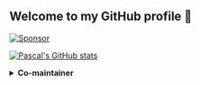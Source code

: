## Welcome to my GitHub profile 👋

[![Sponsor](https://img.shields.io/static/v1?label=Sponsor&message=%E2%9D%A4&logo=github)](https://github.com/sponsors/paescuj)

[![Pascal's GitHub stats](https://github-readme-stats.vercel.app/api?username=paescuj&show_icons=true&theme=gruvbox&hide_title=true&include_all_commits=true)](https://github.com/anuraghazra/github-readme-stats)

<details><summary><strong>Co-maintainer</strong></summary>

- [concurrently](https://github.com/open-cli-tools/concurrently)

  [![Stars of concurrently on GitHub](https://img.shields.io/github/stars/open-cli-tools/concurrently?label=Stars&logo=github)](https://github.com/open-cli-tools/concurrently)
  [![Weekly Downloads on NPM](https://img.shields.io/npm/dw/concurrently?label=Downloads&logo=npm)](https://www.npmjs.com/package/concurrently)
  [![Dependent repos of concurrently](https://img.shields.io/librariesio/dependent-repos/npm/concurrently?label=Dependent%20Repos)](https://github.com/open-cli-tools/concurrently)
- [skip-duplicate-actions](https://github.com/fkirc/skip-duplicate-actions)

  [![Stars of skip-duplicate-actions on GitHub](https://img.shields.io/github/stars/fkirc/skip-duplicate-actions?label=Stars&logo=github)](https://github.com/fkirc/skip-duplicate-actions)

</details>
